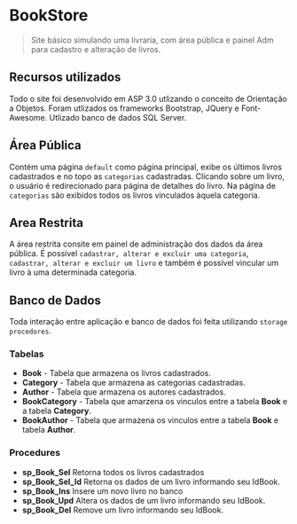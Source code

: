 # BookStore

>Site básico simulando uma livraria, com área pública e painel Adm para cadastro e alteração de livros.

## Recursos utilizados

Todo o site foi desenvolvido em ASP 3.0 utlizando o conceito de Orientação a Objetos.
Foram utlizados os frameworks Bootstrap, JQuery e Font-Awesome.
Utlizado banco de dados SQL Server.

## Área Pública

Contém uma página `default` como página principal, exibe os últimos livros cadastrados e no topo as `categorias` cadastradas.
Clicando sobre um livro, o usuário é redirecionado para página de detalhes do livro.
Na página de `categorias` são exibidos todos os livros vinculados àquela categoria.

## Area Restrita

A área restrita consite em painel de administração dos dados da área pública.
É possível `cadastrar, alterar e excluir uma categoria`, `cadastrar, alterar e excluir um livro` e também é possível vincular um livro à uma determinada categoria.

## Banco de Dados
Toda interação entre aplicação e banco de dados foi feita utilizando `storage procedores`.

### Tabelas
- **Book** - Tabela que armazena os livros cadastrados.
- **Category** - Tabela que armazena as categorias cadastradas.
- **Author** - Tabela que armazena os autores cadastrados.
- **BookCategory** - Tabela que amarzena os vinculos entre a tabela **Book** e a tabela **Category**.
- **BookAuthor** - Tabela que armazena os vinculos entre a tabela **Book** e tabela **Author**.

### Procedures
- **sp_Book_Sel** Retorna todos os livros cadastrados
- **sp_Book_Sel_Id** Retorna os dados de um livro informando seu IdBook.
- **sp_Book_Ins** Insere um novo livro no banco
- **sp_Book_Upd** Altera os dados de um livro informando seu IdBook.
- **sp_Book_Del** Remove um livro informando seu IdBook.

